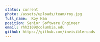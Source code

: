 ```yaml
---
status: current
photo: /assets/uploads/team/roy.jpg
full_name:  Roy Han
position: Senior Software Engineer
email: rhh2109@columbia.edu
github: https://github.com/invisibleroads
---
```

